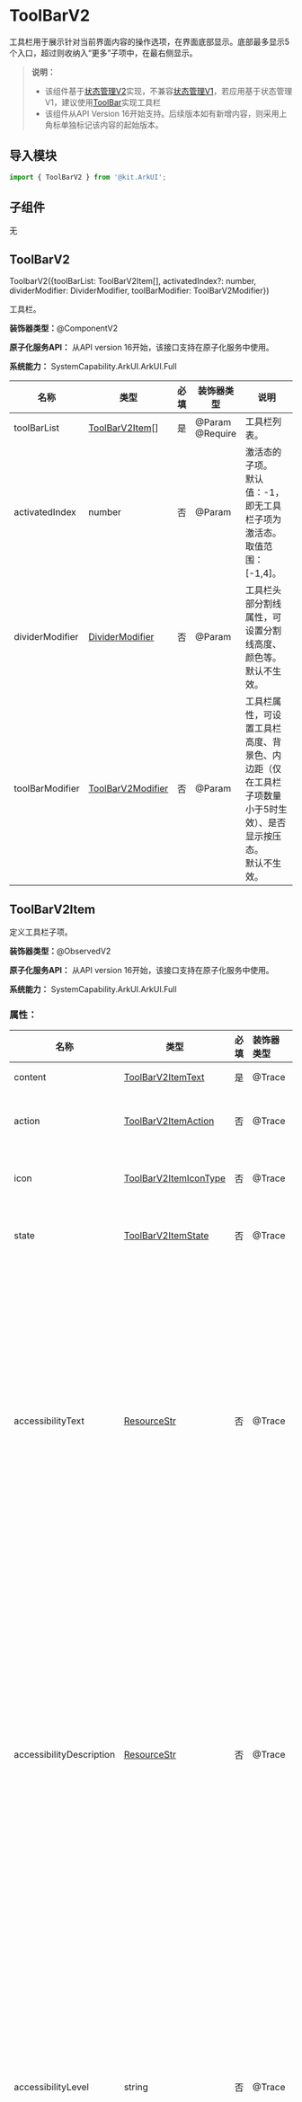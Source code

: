 # ToolBarV2

工具栏用于展示针对当前界面内容的操作选项，在界面底部显示。底部最多显示5个入口，超过则收纳入“更多”子项中，在最右侧显示。

> **说明：**
>
> - 该组件基于[状态管理V2](../../../quick-start/arkts-state-management-overview.md#状态管理v2)实现，不兼容[状态管理V1](../../../quick-start/arkts-state-management-overview.md#状态管理v1)，若应用基于状态管理V1，建议使用[ToolBar](ohos-arkui-advanced-ToolBar.md)实现工具栏 <br />
> - 该组件从API Version 16开始支持。后续版本如有新增内容，则采用上角标单独标记该内容的起始版本。

## 导入模块

```ts
import { ToolBarV2 } from '@kit.ArkUI';
```

## 子组件

无


## ToolBarV2

ToolbarV2({toolBarList: ToolBarV2Item\[], activatedIndex?: number, dividerModifier: DividerModifier, toolBarModifier: ToolBarV2Modifier})

工具栏。

**装饰器类型：**@ComponentV2

**原子化服务API：** 从API version 16开始，该接口支持在原子化服务中使用。

**系统能力：** SystemCapability.ArkUI.ArkUI.Full

| 名称                   | 类型                                                               | 必填 | 装饰器类型               | 说明                                                           |
| -------------------- | ---------------------------------------------------------------- | -- |---------------------|--------------------------------------------------------------|
| toolBarList          | [ToolBarV2Item](#toolbarv2item)\[]                               | 是  | @Param<br/>@Require | 工具栏列表。                                                       |
| activatedIndex       | number                                                           | 否  | @Param              | 激活态的子项。<br ></div>默认值：-1，即无工具栏子项为激活态。<br />取值范围：[-1,4]。      |
| dividerModifier<sup> | [DividerModifier](ts-universal-attributes-attribute-modifier.md) | 否  | @Param              | 工具栏头部分割线属性，可设置分割线高度、颜色等。<br />默认不生效。                         |
| toolBarModifier<sup> | [ToolBarV2Modifier](#toolbarv2modifier)                          | 否  | @Param              | 工具栏属性，可设置工具栏高度、背景色、内边距（仅在工具栏子项数量小于5时生效）、是否显示按压态。<br />默认不生效。 |

## ToolBarV2Item
定义工具栏子项。

**装饰器类型：**@ObservedV2

**原子化服务API：** 从API version 16开始，该接口支持在原子化服务中使用。

**系统能力：** SystemCapability.ArkUI.ArkUI.Full

### 属性：

| 名称                           | 类型                                              | 必填 | 装饰器类型  | 说明                                                                                                                                                                                                        |
| ---------------------------- | ----------------------------------------------- | -- | :----- |-----------------------------------------------------------------------------------------------------------------------------------------------------------------------------------------------------------|
| content                      | [ToolBarV2ItemText](#toolbarv2itemtext)         | 是  | @Trace | 工具栏子项的文本。                                                                                                                                                                                                 |
| action                       | [ToolBarV2ItemAction](#toolbarv2itemaction)     | 否  | @Trace | 工具栏子项点击事件。 <br ></div>默认无点击事件。                                                                                                                                                                                  |
| icon                         | [ToolBarV2ItemIconType](#toolbarv2itemicontype) | 否  | @Trace | 工具栏子项的图标。<br ></div>默认不显示图标。                                                                                                                                                                                    |
| state                        | [ToolBarV2ItemState](#toolbarv2itemstate)       | 否  | @Trace | 工具栏子项的状态。<br />默认为ENABLE。<br />                                                                                                                                                                           |
| accessibilityText     | [ResourceStr](ts-types.md#resourcestr)          | 否  | @Trace | 工具栏子项的无障碍文本属性。当组件不包含文本属性时，屏幕朗读选中此组件时不播报，使用者无法清楚地知道当前选中了什么组件。为了解决此场景，开发人员可为不包含文字信息的组件设置无障碍文本，当屏幕朗读选中此组件时播报无障碍文本的内容，帮助屏幕朗读的使用者清楚地知道自己选中了什么组件。<br ></div>默认值为当前项content属性内容。             |
| accessibilityDescription | [ResourceStr](ts-types.md#resourcestr)          | 否  | @Trace | 工具栏子项的无障碍描述。此描述用于向用户详细解释当前组件，开发人员应为组件的这一属性提供较为详尽的文本说明，以协助用户理解即将执行的操作及其可能产生的后果。特别是当这些后果无法仅从组件的属性和无障碍文本中直接获知时。如果组件同时具备文本属性和无障碍说明属性，当组件被选中时，系统将首先播报组件的文本属性，随后播报无障碍说明属性的内容。<br />默认值：“单指双击即可执行”。              |
| accessibilityLevel  | string                                          | 否  | @Trace | 工具栏子项无障碍重要性。用于控制当前项是否可被无障碍辅助服务所识别。<br ></div>支持的值为：<br />"auto"：当前组件会转换"yes"。<br />"yes"：当前组件可被无障碍辅助服务所识别。<br />"no"：当前组件不可被无障碍辅助服务所识别。<br />"no-hide-descendants"：当前组件及其所有子组件不可被无障碍辅助服务所识别。<br />默认值："auto"。<br /> |

### constructor

constructor(options: ToolBarV2ItemOptions)

ToolBarV2Item的构造函数。

**原子化服务API：** 从API version 16开始，该接口支持在原子化服务中使用。

**系统能力：** SystemCapability.ArkUI.ArkUI.Full

| 名称      | 类型                                            | 必填 | 说明       |
| :------ |:----------------------------------------------| :- | :------- |
| options | [ToolBarV2ItemOptions](#toolbarv2itemoptions) | 是  | 工具栏子项信息。 |

## ToolBarV2ItemOptions

用于构建ToolBarV2Item对象。

**原子化服务API：** 从API version 16开始，该接口支持在原子化服务中使用。

**系统能力：** SystemCapability.ArkUI.ArkUI.Full

| 名称                       | 类型                                              | 必填 | 说明                                                                                                                                                                                                             |
|:-------------------------| :---------------------------------------------- | :- |:---------------------------------------------------------------------------------------------------------------------------------------------------------------------------------------------------------------|
| content                  | [ToolBarV2ItemText](#toolbarv2itemtext)         | 是  | 工具栏子项的文本。                                                                                                                                                                                                      |
| action                   | [ToolBarV2ItemAction](#toolbarv2itemaction)     | 否  | 工具栏子项点击事件。<br />默认无点击事件。                                                                                                                                                                                       |
| icon                     | [ToolBarV2ItemIconType](#toolbarv2itemicontype) | 否  | 工具栏子项的图标。<br />默认不显示图标。                                                                                                                                                                                        |
| state                    | [ToolBarV2ItemState](#toolbarv2itemstate)       | 否  | 工具栏子项的状态。<br />默认为ENABLE。<br />                                                                                                                                                                                |
| accessibilityText        | [ResourceStr](ts-types.md#resourcestr)          | 否  | 工具栏子项的无障碍文本属性。当组件不包含文本属性时，屏幕朗读选中此组件时不播报，使用者无法清楚地知道当前选中了什么组件。为了解决此场景，开发人员可为不包含文字信息的组件设置无障碍文本，当屏幕朗读选中此组件时播报无障碍文本的内容，帮助屏幕朗读的使用者清楚地知道自己选中了什么组件。<br />默认值为当前项content属性内容。<br />                                     |
| accessibilityDescription | [ResourceStr](ts-types.md#resourcestr)          | 否  | 工具栏子项的无障碍描述。此描述用于向用户详细解释当前组件，开发人员应为组件的这一属性提供较为详尽的文本说明，以协助用户理解即将执行的操作及其可能产生的后果。特别是当这些后果无法仅从组件的属性和无障碍文本中直接获知时。如果组件同时具备文本属性和无障碍说明属性，当组件被选中时，系统将首先播报组件的文本属性，随后播报无障碍说明属性的内容。<br />默认值为“单指双击即可执行”。                   |
| accessibilityLevel       | string                                          | 否  | 工具栏子项无障碍重要性。用于控制当前项是否可被无障碍辅助服务所识别。<br ></div>支持的值为：<br />"auto"：当前组件会转换"yes"。<br />"yes"：当前组件可被无障碍辅助服务所识别。<br />"no"：当前组件不可被无障碍辅助服务所识别。<br />"no-hide-descendants"：当前组件及其所有子组件不可被无障碍辅助服务所识别。<br />默认值："auto"。<br /> |

## ToolBarV2ItemAction

type ToolBarV2ItemAction = (index: number) => void

工具栏子项点击事件回调类型。

**原子化服务API：** 从API version 16开始，该接口支持在原子化服务中使用。

**系统能力：** SystemCapability.ArkUI.ArkUI.Full

**参数：**

| 参数名   | 类型     | 必填 | 说明 |
|:------|:-------|:---|----|
| index | number | 是  |工具栏子项点击事件的回调。<br /> -index: 表示触发事件的工具栏子项索引。    |

## ToolBarV2ItemText

定义工具栏子项的文本。

**装饰器类型：**@ObservedV2

**原子化服务API：** 从API version 16开始，该接口支持在原子化服务中使用。

**系统能力：** SystemCapability.ArkUI.ArkUI.Full

### 属性：

| 名称                  | 类型                                                          | 必填 | 装饰器类型  | 说明                                                       |
|:--------------------|:------------------------------------------------------------| :- | :----- |:---------------------------------------------------------|
| text                | [ResourceStr](ts-types.md#resourcestr)                      | 是  | @Trace | 工具栏子项的文本。                                                |
| color               | [ColorMetrics](../js-apis-arkui-graphics.md#colormetrics12) | 否  | @Trace | 工具栏子项的文本的颜色。<br/>默认值：$r('sys.color.font_primary')。       |
| activatedColor | [ColorMetrics](../js-apis-arkui-graphics.md#colormetrics12) | 否  | @Trace | 工具栏子项在激活态下文本的颜色。<br></div>默认值：$r('sys.color.font_emphasize')。 |

### constructor

constructor(options: ToolBarV2ItemTextOptions)

ToolBarV2ItemText的构造函数。

**原子化服务API：** 从API version 16开始，该接口支持在原子化服务中使用。

**系统能力：** SystemCapability.ArkUI.ArkUI.Full

| 名称      | 类型                                                    | 必填 | 说明         |
| :------ |:------------------------------------------------------| :- | :--------- |
| options | [ToolBarV2ItemTextOptions](#toolbarv2itemtextoptions) | 是  | 工具栏子项文本信息。 |

## ToolBarV2ItemTextOptions

用于构建ToolBarV2ItemText对象。

**原子化服务API：** 从API version 16开始，该接口支持在原子化服务中使用。

**系统能力：** SystemCapability.ArkUI.ArkUI.Full

| 名称                  | 类型                                                          | 必填 | 说明                                                       |
| :------------------ |:------------------------------------------------------------| :- |:---------------------------------------------------------|
| text                | [ResourceStr](ts-types.md#resourcestr)                      | 是  | 工具栏子项的文本。                                                |
| color          | [ColorMetrics](../js-apis-arkui-graphics.md#colormetrics12) | 否  | 工具栏子项的文本的颜色。<br/>默认值：$r('sys.color.font_primary')。       |
| activatedColor | [ColorMetrics](../js-apis-arkui-graphics.md#colormetrics12) | 否  | 工具栏子项在激活态下文本的颜色。<br/>默认值：$r('sys.color.font_emphasize')。 |

## ToolBarV2ItemImage

定义工具栏子项的普通图标。

**装饰器类型：**@ObservedV2

**原子化服务API：** 从API version 16开始，该接口支持在原子化服务中使用。

**系统能力：** SystemCapability.ArkUI.ArkUI.Full

### 属性：

| 名称                 | 类型                                                          | 必填 | 装饰器类型  | 说明                                                       |
|:-------------------|:------------------------------------------------------------| :- | :----- |:---------------------------------------------------------|
| src                | [ResourceStr](ts-types.md#resourcestr)                      | 是  | @Trace | 工具栏子项的文本。                                                |
| color              | [ColorMetrics](../js-apis-arkui-graphics.md#colormetrics12) | 否  | @Trace | 工具栏子项的图标的颜色。<br/>默认值：$r('sys.color.icon_primary')。       |
| activatedColor     | [ColorMetrics](../js-apis-arkui-graphics.md#colormetrics12) | 否  | @Trace | 工具栏子项在激活态下图标的颜色。<br/>默认值：$r('sys.color.icon_emphasize')。 |

### constructor

constructor(options: ToolBarV2ItemImageOptions)

ToolBarV2ItemImage的构造函数。

**原子化服务API：** 从API version 16开始，该接口支持在原子化服务中使用。

**系统能力：** SystemCapability.ArkUI.ArkUI.Full

| 名称      | 类型                                                    | 必填 | 说明         |
| :------ | :------------------------------------------------------ | :- | :--------- |
| options | [ToolBarV2ItemImageOptions](#toolbarv2itemimageoptions) | 是  | 工具栏子项图标信息。 |

## ToolBarV2ItemImageOptions

用于构建ToolBarV2ItemImage对象。

**原子化服务API：** 从API version 16开始，该接口支持在原子化服务中使用。

**系统能力：** SystemCapability.ArkUI.ArkUI.Full

| 名称                  | 类型                                                          | 必填 | 说明                                                       |
|:--------------------|:------------------------------------------------------------| :- |:---------------------------------------------------------|
| src                 | [ResourceStr](ts-types.md#resourcestr)                      | 是  | 工具栏子项的文本。                                                |
| color               | [ColorMetrics](../js-apis-arkui-graphics.md#colormetrics12) | 否  | 工具栏子项的图标的颜色。<br/>默认值：$r('sys.color.icon_primary')。       |
| activatedColor | [ColorMetrics](../js-apis-arkui-graphics.md#colormetrics12) | 否  | 工具栏子项在激活态下图标的颜色。<br/>默认值：$r('sys.color.icon_emphasize')。 |

## ToolBarV2ItemIconType

工具栏子项图标内容的联合类型。

**原子化服务API：** 从API version 16开始，该接口支持在原子化服务中使用。

**系统能力：** SystemCapability.ArkUI.ArkUI.Full

| 类型                   | 说明            |
| :------------------- | :------------ |
| ToolBarV2ItemImage   | 用于定义普通图标。     |
| ToolBarV2SymbolGlyph | 用于定义Symbol图标。 |

## ToolBarV2Modifier

ToolBarV2Modifier提供设置工具栏高度(height)、背景色(backgroundColor)、左右内边距（padding，仅在item小于5个时生效）、是否显示按压态（stateEffect）的方法。

**原子化服务API：** 从API version 16开始，该接口支持在原子化服务中使用。

**系统能力：** SystemCapability.ArkUI.ArkUI.Full

### backgroundColor

backgroundColor(backgroundColor: ColorMetrics): ToolBarV2Modifier

自定义绘制工具栏背景色的接口，若重载该方法则可进行工具栏背景色的自定义绘制。

**原子化服务API：** 从API version 16开始，该接口支持在原子化服务中使用。

**系统能力：** SystemCapability.ArkUI.ArkUI.Full

**参数：**

| 参数名             | 类型                                                          | 必填 | 说明                                                                |
| --------------- |-------------------------------------------------------------| -- | ----------------------------------------------------------------- |
| backgroundColor | [ColorMetrics](../js-apis-arkui-graphics.md#colormetrics12) | 是  | 工具栏背景色。<br />默认背景色为\$r('sys.color.ohos\_id\_color\_toolbar\_bg')。 |
**返回值：**

| 类型                                      | 说明                                      |
|-----------------------------------------|-----------------------------------------|
| [ToolBarV2Modifier](#toolbarv2modifier) | 设置backgroundColor后的ToolBarV2Modifier对象。 |

### padding

padding(padding: LengthMetrics): ToolBarV2Modifier

自定义绘制工具栏左右内边距的接口，若重载该方法则可进行工具栏左右内边距的自定义绘制。

**原子化服务API：** 从API version 16开始，该接口支持在原子化服务中使用。

**系统能力：** SystemCapability.ArkUI.ArkUI.Full

**参数：**

| 参数名     | 类型                                                            | 必填 | 说明                                                                  |
| ------- |---------------------------------------------------------------| -- | ------------------------------------------------------------------- |
| padding | [LengthMetrics](../js-apis-arkui-graphics.md#lengthmetrics12) | 是  | 工具栏左右内边距，仅在item小于5个时生效。<br ></div>工具栏默认在item小于5个时padding为24vp，大于等于5个时为0。 |

**返回值：**

| 类型                                      | 说明                              |
|-----------------------------------------|---------------------------------|
| [ToolBarV2Modifier](#toolbarv2modifier) | 设置padding后的ToolBarV2Modifier对象。 |
### height

height(height: LengthMetrics): ToolBarV2Modifier

自定义绘制工具栏高度的接口，若重载该方法则可进行工具栏高度的自定义绘制，此高度不包含分割线高度。

**原子化服务API：** 从API version 16开始，该接口支持在原子化服务中使用。

**系统能力：** SystemCapability.ArkUI.ArkUI.Full

**参数：**

| 参数名    | 类型                                                                 | 必填 | 说明                                |
| ------ | ------------------------------------------------------------------ | -- | --------------------------------- |
| height | [LengthMetrics](../js-apis-arkui-graphics.md#lengthmetrics12) | 是  | 工具栏高度。<br />工具栏高度默认为56vp（不包含分割线）。 |

**返回值：**

| 类型                                      | 说明                             |
|-----------------------------------------|--------------------------------|
| [ToolBarV2Modifier](#toolbarv2modifier) | 设置height后的ToolBarV2Modifier对象。 |

### stateEffect

stateEffect(stateEffect: boolean): ToolBarV2Modifier

设置是否显示按压态效果的接口。

**原子化服务API：** 从API version 16开始，该接口支持在原子化服务中使用。

**系统能力：** SystemCapability.ArkUI.ArkUI.Full

**参数：**

| 参数名         | 类型      | 必填 | 说明                                                     |
| ----------- | ------- | -- |--------------------------------------------------------|
| stateEffect | boolean | 是  | 工具栏是否显示按压态效果。<br />true为显示按压态效果，false为移除按压态效果。默认为true。 |

**返回值：**

| 类型                                      | 说明                                  |
|-----------------------------------------|-------------------------------------|
| [ToolBarV2Modifier](#toolbarv2modifier) | 设置stateEffect后的ToolBarV2Modifier对象。 |

## ToolBarV2ItemState

工具栏子项状态枚举。

**原子化服务API：** 从API version 16开始，该接口支持在原子化服务中使用。

**系统能力：** SystemCapability.ArkUI.ArkUI.Full

| 名称       | 值 | 说明              |
| -------- | - | --------------- |
| ENABLE   | 1 | 工具栏子项为正常可点击状态。  |
| DISABLE  | 2 | 工具栏子项为不可点击状态。   |
| ACTIVATE | 3 | 工具栏子项为激活状态，可点击。 |

## ToolBarV2SymbolGlyph

ToolBarV2SymbolGlyph定义Symbol图标的属性。

**装饰器类型**：@ObservedV2

**原子化服务API：** 从API version 16开始，该接口支持在原子化服务中使用。

**系统能力：** SystemCapability.ArkUI.ArkUI.Full

### 属性：

| 名称        | 类型                                                                   | 必填 | 装饰器类型  | 说明                                                                                   |
| :-------- | :------------------------------------------------------------------- | :- | :----- | :----------------------------------------------------------------------------------- |
| normal    | [SymbolGlyphModifier](ts-universal-attributes-attribute-modifier.md) | 否  | @Trace | 工具栏symbol图标普通态样式。<br />默认值：fontColor：\$r('sys.color.icon\_primary')，fontSize：24vp。   |
| activated | [SymbolGlyphModifier](ts-universal-attributes-attribute-modifier.md) | 否  | @Trace | 工具栏symbol图标激活态样式。<br />默认值：fontColor：\$r('sys.color.icon\_emphasize')，fontSize：24vp。 |

### constructor

constructor(options: ToolBarV2SymbolGlyphOptions)

ToolBarV2SymbolGlyph的构造函数。

**原子化服务API：** 从API version 16开始，该接口支持在原子化服务中使用。

**系统能力：** SystemCapability.ArkUI.ArkUI.Full

| 参数名     | 类型                                                        | 必填 | 说明          |
| :------ | :---------------------------------------------------------- | :- | :---------- |
| options | [ToolBarV2SymbolGlyphOptions](#toolbarv2symbolglyphoptions) | 是  | Symbol图标信息。 |

## ToolBarV2SymbolGlyphOptions

ToolBarV2SymbolGlyphOptions定义图标的属性。

**原子化服务API：** 从API version 16开始，该接口支持在原子化服务中使用。

**系统能力：** SystemCapability.ArkUI.ArkUI.Full

| 名称        | 类型                                                                   | 必填 | 说明                                                                                   |
| --------- | -------------------------------------------------------------------- | -- | ------------------------------------------------------------------------------------ |
| normal    | [SymbolGlyphModifier](ts-universal-attributes-attribute-modifier.md) | 否  | 工具栏symbol图标普通态样式。<br />默认值：fontColor：\$r('sys.color.icon\_primary')，fontSize：24vp。   |
| activated | [SymbolGlyphModifier](ts-universal-attributes-attribute-modifier.md) | 否  | 工具栏symbol图标激活态样式。<br />默认值：fontColor：\$r('sys.color.icon\_emphasize')，fontSize：24vp。 |

## 示例

### 示例1（工具栏不同状态的默认效果）

该示例展示了工具栏子项state属性分别设置ENABLE、DISABLE、ACTIVATE状态的不同显示效果。

```ts
import { ToolBarV2ItemImage, ToolBarV2ItemState, ToolBarV2ItemText, ToolBarV2Item, ToolBarV2 } from '@kit.ArkUI'

@Entry
@ComponentV2
struct Index {
  @Local toolbarList: ToolBarV2Item[] = []

  aboutToAppear() {
    this.toolbarList.push(new ToolBarV2Item({
      content: new ToolBarV2ItemText(
        {
          text: '剪贴我是超超超超超超超超超长样式'
        }
      ),
      icon: new ToolBarV2ItemImage({
        src: $r('sys.media.ohos_ic_public_share')
      }),
      action: () => {
      },
    }))
    this.toolbarList.push(
      new ToolBarV2Item({
        content: new ToolBarV2ItemText(
          {
            text: '拷贝'
          }
        ),
        icon: new ToolBarV2ItemImage({
          src: $r('sys.media.ohos_ic_public_copy')
        }),
        action: () => {
        },
        state: ToolBarV2ItemState.DISABLE
      })
    )
    this.toolbarList.push(
      new ToolBarV2Item({
        content: new ToolBarV2ItemText(
          {
            text: '粘贴'
          }
        ),
        icon: new ToolBarV2ItemImage({
          src: $r('sys.media.ohos_ic_public_paste')
        }),
        action: () => {
        },
        state: ToolBarV2ItemState.ACTIVATE
      })
    )
    this.toolbarList.push(
      new ToolBarV2Item({
        content: new ToolBarV2ItemText(
          {
            text: '全选'
          }
        ),
        icon: new ToolBarV2ItemImage({
          src: $r('sys.media.ohos_ic_public_select_all')
        }),
        action: () => {
        },
      })
    )
    this.toolbarList.push(
      new ToolBarV2Item({
        content: new ToolBarV2ItemText(
          {
            text: '分享'
          }
        ),
        icon: new ToolBarV2ItemImage({
          src: $r('sys.media.ohos_ic_public_share')
        }),
        action: () => {
        },
      })
    )
    this.toolbarList.push(
      new ToolBarV2Item({
        content: new ToolBarV2ItemText(
          {
            text: '分享'
          }
        ),
        icon: new ToolBarV2ItemImage({
          src: $r('sys.media.ohos_ic_public_share')
        }),
        action: () => {
        },
      })
    )
  }

  build() {
    Row() {
      Stack() {
        Column() {
          ToolBarV2({
            activatedIndex: 2,
            toolBarList: this.toolbarList,
          })
        }
      }.align(Alignment.Bottom)
      .width('100%').height('100%')
    }
  }
}
```

![zh-cn\_image\_toolbar\_example01](figures/zh-cn_image_toolbar_example01.png)

### 示例2（设置工具栏自定义样式）

该示例通过设置属性ToolBarV2Modifier自定义工具栏高度、背景色、按压效果等样式。

```ts
import {
  SymbolGlyphModifier,
  DividerModifier,
  LengthMetrics,
  ColorMetrics,
  ToolBarV2Item,
  ToolBarV2Modifier,
  ToolBarV2ItemText,
  ToolBarV2ItemImage,
  ToolBarV2,
  ToolBarV2ItemState,
  ToolBarV2SymbolGlyph
} from '@kit.ArkUI';

@Entry
@ComponentV2
struct Index {
  @Local toolbarList: ToolBarV2Item[] = [];
  private toolBarModifier: ToolBarV2Modifier =
    new ToolBarV2Modifier().height(LengthMetrics.vp(52))
      .backgroundColor(ColorMetrics.resourceColor(Color.Transparent))
      .stateEffect(false);
  @Local dividerModifier: DividerModifier = new DividerModifier().height(0);

  aboutToAppear() {
    this.toolbarList.push(
      new ToolBarV2Item({
        content: new ToolBarV2ItemText({
          text: 'Long long long long long long long long text',
          activatedColor: ColorMetrics.resourceColor($r('sys.color.font_primary'))
        }),
        icon: new ToolBarV2SymbolGlyph({
          normal: new SymbolGlyphModifier($r('sys.symbol.ohos_star')).fontColor([Color.Green]),
          activated: new SymbolGlyphModifier($r('sys.symbol.ohos_star')).fontColor([Color.Red]),
        }),
        action: () => {
        },
        state: ToolBarV2ItemState.ACTIVATE,
      })
    )
    this.toolbarList.push(
      new ToolBarV2Item({
        content: new ToolBarV2ItemText({
          text: 'Copy',
          activatedColor: ColorMetrics.resourceColor('#ffec5d5d')
        }),
        icon: new ToolBarV2ItemImage({
          src: $r('sys.media.ohos_ic_public_copy'),
          color: ColorMetrics.resourceColor('#ff18cb53'),
          activatedColor: ColorMetrics.resourceColor('#ffec5d5d'),
        }),
        action: () => {
        },
        state: ToolBarV2ItemState.DISABLE,
      }))
    this.toolbarList.push(
      new ToolBarV2Item({
        content: new ToolBarV2ItemText({
          text: 'Paste',
          color: ColorMetrics.resourceColor('#ff18cb53')
        }),
        icon: new ToolBarV2ItemImage({
          src: $r('sys.media.ohos_ic_public_paste'),
        }),
        action: () => {
        },
        state: ToolBarV2ItemState.ACTIVATE,
      })
    )
    this.toolbarList.push(
      new ToolBarV2Item({
        content: new ToolBarV2ItemText({
          text: 'All',
        }),
        icon: new ToolBarV2ItemImage({
          src: $r('sys.media.ohos_ic_public_select_all'),
        }),
        action: () => {
        },
        state: ToolBarV2ItemState.ACTIVATE,
      }))
    this.toolbarList.push(
      new ToolBarV2Item({
        content: new ToolBarV2ItemText({
          text: '分享',
        }),
        icon: new ToolBarV2ItemImage({
          src: $r('sys.media.ohos_ic_public_share'),
        }),
        action: () => {
        },
      }))
    this.toolbarList.push(
      new ToolBarV2Item({
        content: new ToolBarV2ItemText({
          text: '分享',
        }),
        icon: new ToolBarV2ItemImage({
          src: $r('sys.media.ohos_ic_public_share'),
        }),
        action: () => {
        },
      })
    )
  }

  build() {
    Row() {
      Stack() {
        Column() {
          ToolBarV2({
            toolBarModifier: this.toolBarModifier,
            dividerModifier: this.dividerModifier,
            activatedIndex: 0,
            toolBarList: this.toolbarList,
          })
            .height(52)
        }
      }.align(Alignment.Bottom)
      .width('100%').height('100%')
    }
  }
}
```

![zh-cn\_image\_toolbar\_example02](figures/zh-cn_image_toolbar_example02.png)

### 示例3（设置工具栏自定义播报）

该示例通过设置工具栏子项属性accessibilityText、accessibilityDescription、accessibilityLevel自定义屏幕朗读播报文本。

```ts
import {
  DividerModifier,
  LengthMetrics,
  ColorMetrics,
  ToolBarV2Item,
  ToolBarV2Modifier,
  ToolBarV2ItemText,
  ToolBarV2ItemImage,
  ToolBarV2,
  ToolBarV2ItemState,
} from '@kit.ArkUI';

@Entry
@ComponentV2
struct Index {
  @Local toolbarList: ToolBarV2Item[] = [];
  private toolBarModifier: ToolBarV2Modifier =
    new ToolBarV2Modifier().height(LengthMetrics.vp(52))
      .backgroundColor(ColorMetrics.resourceColor(Color.Transparent))
      .stateEffect(false);
  @Local dividerModifier: DividerModifier = new DividerModifier().height(0);

  aboutToAppear() {
    this.toolbarList.push(
      new ToolBarV2Item({
        content: new ToolBarV2ItemText({
          text: '剪贴我是超超超超超超超超超长样式',
        }),
        icon: new ToolBarV2ItemImage({
          src: $r('sys.media.ohos_ic_public_share')
        }),
        action: () => {
        },
        accessibilityText: '剪贴', //该项屏幕朗读播报文本为‘剪贴’
        accessibilityDescription: '单指双击即可剪贴', //该项屏幕朗读播报描述为'单指双击即可剪贴'
        accessibilityLevel: 'yes'  //该项可被无障碍屏幕朗读聚焦
      })
    )
    this.toolbarList.push(
      new ToolBarV2Item({
        content: new ToolBarV2ItemText({
          text: '拷贝',
        }),
        icon: new ToolBarV2ItemImage({
          src: $r('sys.media.ohos_ic_public_copy'),
        }),
        action: () => {
        },
        state: ToolBarV2ItemState.DISABLE,
        accessibilityLevel: 'no'  //该项将无法被屏幕朗读服务所识别，屏幕朗读不可聚焦
      }))
    this.toolbarList.push(
      new ToolBarV2Item({
        content: new ToolBarV2ItemText({
          text: '粘贴',
        }),
        icon: new ToolBarV2ItemImage({
          src: $r('sys.media.ohos_ic_public_paste'),
        }),
        action: () => {
        },
        state: ToolBarV2ItemState.ACTIVATE,
      })
    )
    this.toolbarList.push(
      new ToolBarV2Item({
        content: new ToolBarV2ItemText({
          text: '全选',
        }),
        icon: new ToolBarV2ItemImage({
          src: $r('sys.media.ohos_ic_public_select_all'),
        }),
        action: () => {
        },
      }))
    this.toolbarList.push(
      new ToolBarV2Item({
        content: new ToolBarV2ItemText({
          text: '分享',
        }),
        icon: new ToolBarV2ItemImage({
          src: $r('sys.media.ohos_ic_public_share'),
        }),
        action: () => {
        },
      }))
    this.toolbarList.push(
      new ToolBarV2Item({
        content: new ToolBarV2ItemText({
          text: '分享',
        }),
        icon: new ToolBarV2ItemImage({
          src: $r('sys.media.ohos_ic_public_share'),
        }),
        action: () => {
        },
      })
    )
  }

  build() {
    Row() {
      Stack() {
        Column() {
          ToolBarV2({
            toolBarModifier: this.toolBarModifier,
            dividerModifier: this.dividerModifier,
            activatedIndex: 0,
            toolBarList: this.toolbarList,
          })
            .height(52)
        }
      }.align(Alignment.Bottom)
      .width('100%').height('100%')
    }
  }
}
```

![zh-cn\_image\_toolbar\_example01](figures/zh-cn_image_toolbar_example01.png)
